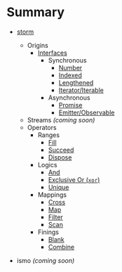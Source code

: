 # Summary

* [storm](storm/README.md)
  - Origins
    + [Interfaces](storm/origin/iface/README.md)
      * Synchronous
        - [Number](storm/origin/iface/sync/number.md)
        - [Indexed](storm/origin/iface/sync/indexed.md)
        - [Lengthened](storm/origin/iface/sync/lengthened.md)
        - [Iterator/Iterable](storm/origin/iface/sync/iter.md)
      * Asynchronous
        - [Promise](storm/origin/iface/async/promise.md)
        - [Emitter/Observable](storm/origin/iface/async/emitter.md)
  - Streams *(coming soon)*
  - Operators
    + Ranges
      * [Fill](storm/op/range/fill,md)
      * [Succeed](storm/op/range/succeed.md)
      * [Dispose](storm/op/range/dispose,md)
    + Logics
      * [And](storm/op/logic/and,md)
      * [Exclusive Or (`xor`)](storm/op/logic/xor,md)
      * [Unique](storm/op/logic/unique,md)
    + Mappings
      * [Cross](storm/op/map/cross,md)
      * [Map](storm/op/map/map,md)
      * [Filter](storm/op/map/filter,md)
      * [Scan](storm/op/map/scan,md)
    + Finings
      * [Blank](storm/op/fin/blank,md)
      * [Combine](storm/op/fin/combine,md)

* ismo *(coming soon)*
